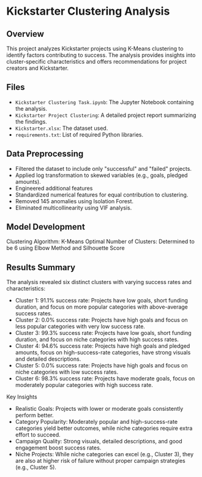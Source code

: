 # Kickstarter Clustering Analysis

## Overview
This project analyzes Kickstarter projects using K-Means clustering to identify factors contributing to success. The analysis provides insights into cluster-specific characteristics and offers recommendations for project creators and Kickstarter.

## Files
- `Kickstarter Clustering Task.ipynb`: The Jupyter Notebook containing the analysis.
- `Kickstarter Project Clustering`: A detailed project report summarizing the findings.
- `Kickstarter.xlsx`: The dataset used.
- `requirements.txt`: List of required Python libraries.

## Data Preprocessing
- Filtered the dataset to include only "successful" and "failed" projects.
- Applied log transformation to skewed variables (e.g., goals, pledged amounts).
- Engineered additional features
- Standardized numerical features for equal contribution to clustering.
- Removed 145 anomalies using Isolation Forest.
- Eliminated multicollinearity using VIF analysis.

## Model Development
Clustering Algorithm: K-Means
Optimal Number of Clusters: Determined to be 6 using Elbow Method and Silhouette Score 

## Results Summary

The analysis revealed six distinct clusters with varying success rates and characteristics:

- Cluster 1: 91.1% success rate: Projects have low goals, short funding duration, and focus on more popular categories with above-average success rates.
- Cluster 2: 0.0% success rate: Projects have high goals and focus on less popular categories with very low success rate.
- Cluster 3: 99.3% success rate: Projects have	low goals, short funding duration, and focus on niche categories with high success rates.
- Cluster 4: 94.6% success rate: Projects have high goals and pledged amounts, focus on high-success-rate categories, have strong visuals and detailed descriptions.
- Cluster 5: 0.0% success rate: Projects have high goals and focus on niche categories with low success rates.
- Cluster 6: 98.3% success rate: Projects have moderate goals, focus on moderately popular categories with high success rate.

Key Insights
- Realistic Goals: Projects with lower or moderate goals consistently perform better.
- Category Popularity: Moderately popular and high-success-rate categories yield better outcomes, while niche categories require extra effort to succeed.
- Campaign Quality: Strong visuals, detailed descriptions, and good engagement boost success rates.
- Niche Projects: While niche categories can excel (e.g., Cluster 3), they are also at higher risk of failure without proper campaign strategies (e.g., Cluster 5).

